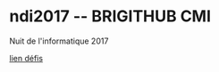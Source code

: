 # ndi2017 -- BRIGITHUB CMI

Nuit de l'informatique 2017


[lien défis](https://www.nuitdelinfo.com/nuitinfo/defis2017:start)
